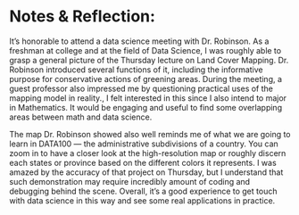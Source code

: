 # Notes & Reflection:
It’s honorable to attend a data science meeting with Dr. Robinson. As a freshman at college and at the field of Data Science, I was roughly able to grasp a general picture of the Thursday lecture on Land Cover Mapping. Dr. Robinson introduced several functions of it, including the informative purpose for conservative actions of greening areas. During the meeting, a guest professor also impressed me by questioning practical uses of the mapping model in reality., I felt interested in this since I also intend to major in Mathematics. It would be engaging and useful to find some overlapping areas between math and data science.

The map Dr. Robinson showed also well reminds me of what we are going to learn in DATA100 — the administrative subdivisions of a country. You can zoom in to have a closer look at the high-resolution map or roughly discern each states or province based on the different colors it represents. I was amazed by the accuracy of that project on Thursday, but I understand that such demonstration may require incredibly amount of coding and debugging behind the scene. Overall, it’s a good experience to get touch with data science in this way and see some real applications in practice.
